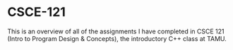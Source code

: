 # CSCE-121

This is an overview of all of the assignments I have completed in CSCE 121 (Intro to Program Design & Concepts), the introductory C++ class at TAMU.
